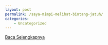 ```yaml
---
layout: post
permalink: /saya-mimpi-melihat-bintang-jatuh/
categories:
    - Uncategorized
---
```


[Baca Selengkapnya](/06)
